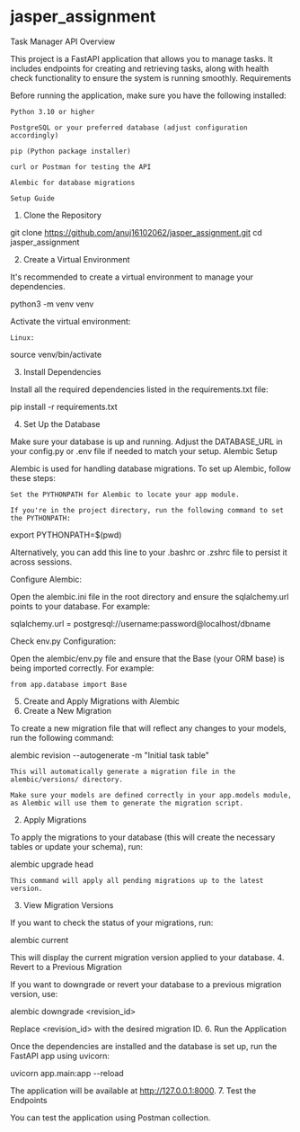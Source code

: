 # jasper_assignment
Task Manager API
Overview

This project is a FastAPI application that allows you to manage tasks. It includes endpoints for creating and retrieving tasks, along with health check functionality to ensure the system is running smoothly.
Requirements

Before running the application, make sure you have the following installed:

    Python 3.10 or higher

    PostgreSQL or your preferred database (adjust configuration accordingly)

    pip (Python package installer)

    curl or Postman for testing the API

    Alembic for database migrations

    Setup Guide
1. Clone the Repository

git clone https://github.com/anuj16102062/jasper_assignment.git
cd jasper_assignment

2. Create a Virtual Environment

It's recommended to create a virtual environment to manage your dependencies.

python3 -m venv venv

Activate the virtual environment:

    Linux:

source venv/bin/activate


3. Install Dependencies

Install all the required dependencies listed in the requirements.txt file:

pip install -r requirements.txt

4. Set Up the Database

Make sure your database is up and running. Adjust the DATABASE_URL in your config.py or .env file if needed to match your setup.
Alembic Setup

Alembic is used for handling database migrations. To set up Alembic, follow these steps:

    Set the PYTHONPATH for Alembic to locate your app module.

    If you're in the project directory, run the following command to set the PYTHONPATH:

export PYTHONPATH=$(pwd)

Alternatively, you can add this line to your .bashrc or .zshrc file to persist it across sessions.

Configure Alembic:

Open the alembic.ini file in the root directory and ensure the sqlalchemy.url points to your database. For example:

sqlalchemy.url = postgresql://username:password@localhost/dbname

Check env.py Configuration:

Open the alembic/env.py file and ensure that the Base (your ORM base) is being imported correctly. For example:

    from app.database import Base

5. Create and Apply Migrations with Alembic
1. Create a New Migration

To create a new migration file that will reflect any changes to your models, run the following command:

alembic revision --autogenerate -m "Initial task table"

    This will automatically generate a migration file in the alembic/versions/ directory.

    Make sure your models are defined correctly in your app.models module, as Alembic will use them to generate the migration script.

2. Apply Migrations

To apply the migrations to your database (this will create the necessary tables or update your schema), run:

alembic upgrade head

    This command will apply all pending migrations up to the latest version.

3. View Migration Versions

If you want to check the status of your migrations, run:

alembic current

This will display the current migration version applied to your database.
4. Revert to a Previous Migration

If you want to downgrade or revert your database to a previous migration version, use:

alembic downgrade <revision_id>

Replace <revision_id> with the desired migration ID.
6. Run the Application

Once the dependencies are installed and the database is set up, run the FastAPI app using uvicorn:

uvicorn app.main:app --reload

The application will be available at http://127.0.0.1:8000.
7. Test the Endpoints

You can test the application using Postman collection.